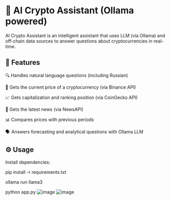 # 🧠 AI Crypto Assistant (Ollama powered)
AI Crypto Assistant is an intelligent assistant that uses LLM (via Ollama) and off-chain data sources to answer questions about cryptocurrencies in real-time.

## 🚀 Features
🔍 Handles natural language questions (including Russian)

💸 Gets the current price of a cryptocurrency (via Binance API)

📈 Gets capitalization and ranking position (via CoinGecko API)

📰 Gets the latest news (via NewsAPI)

📊 Compares prices with previous periods

🗣 Answers forecasting and analytical questions with Ollama LLM

## ⚙️ Usage
Install dependencies:

pip install -r requirements.txt

ollama run llama3

python app.py
![image](https://github.com/user-attachments/assets/6d4c4c2f-07da-4364-ba88-2ee712a64bdf)
![image](https://github.com/user-attachments/assets/6a619293-6919-473b-9dbd-572e1eb6ec00)
